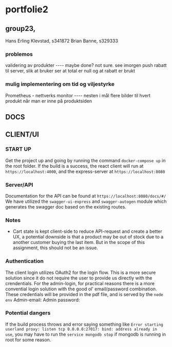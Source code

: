 # portfolie2
## group23,
Hans Erling Klevstad, s341872
Brian Banne, s329333

### problemos
validering av produkter ---- maybe done? not sure. see imorgen
push rabatt til server, slik at bruker ser at total er null og at rabatt er brukt

### mulig implementering om tid og viljestyrke
Prometheus - nettverks monitor ---- nesten i mål
flere bilder til hvert produkt når man er inne på produktsiden


## DOCS

## CLIENT/UI

### START UP

Get the project up and going by running the command `docker-compose up` in the root folder.
If the build is a success, the react client will run at `https://localhost:4000`, and the express-server at `https://localhost:8080`

### Server/API

Documentation for the API can be found at `https://localhost:8080/docs/#/`
We have utilized the `swagger-ui-express` and `swagger-autogen` module which generates the swagger doc based on the existing routes.


### Notes

- Cart state is kept client-side to reduce API-request and create a better UX, a potential downside is that a product may be out of stock due to a another customer buying the last item. But in the scope of this assignment, this should not be an issue.

### Authentication

The client login utilizes OAuth2 for the login flow. This is a more secure solution since it do not require the user to provide us directly with the crendentials.
For the admin-login, for practical reasons there is a more convential login solution with the good ol' email/password combination. These credentials will be provided in the pdf file, and is served by the `node env`
Admin-email: 
Admin password: 

### Potential dangers

If the build process throws and error saying something like `Error starting userland proxy: listen tcp 0.0.0.0:27017: bind: address already in use`, you may have to run the `service mongodb stop` if mongodb is running in root for some reason.
